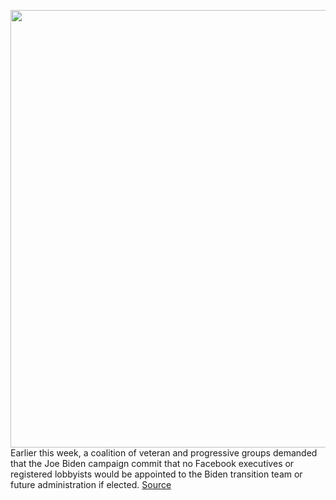 <img src='https://cdn.vox-cdn.com/thumbor/Z3CewUXMCKqM-Ta0nXkYFs02ut8=/0x0:5000x3416/1200x800/filters:focal(2100x1308:2900x2108)/cdn.vox-cdn.com/uploads/chorus_image/image/67342171/1228133355.jpg.0.jpg' width='700px' /><br/>
Earlier this week, a coalition of veteran and progressive groups demanded that the Joe Biden campaign commit that no Facebook executives or registered lobbyists would be appointed to the Biden transition team or future administration if elected.
<a href='https://www.theverge.com/2020/9/2/21418368/joe-biden-facebook-transition-team-administration-employees-executives'> Source <a/>